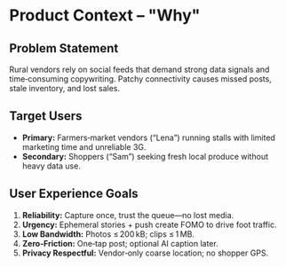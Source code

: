 # Product Context – "Why"

## Problem Statement
Rural vendors rely on social feeds that demand strong data signals and time‑consuming copywriting. Patchy connectivity causes missed posts, stale inventory, and lost sales.

## Target Users
- **Primary:** Farmers‑market vendors (“Lena”) running stalls with limited marketing time and unreliable 3G.
- **Secondary:** Shoppers (“Sam”) seeking fresh local produce without heavy data use.

## User Experience Goals
1. **Reliability:** Capture once, trust the queue—no lost media.
2. **Urgency:** Ephemeral stories + push create FOMO to drive foot traffic.
3. **Low Bandwidth:** Photos ≤ 200 kB; clips ≤ 1 MB.
4. **Zero‑Friction:** One‑tap post; optional AI caption later.
5. **Privacy Respectful:** Vendor‑only coarse location; no shopper GPS.

